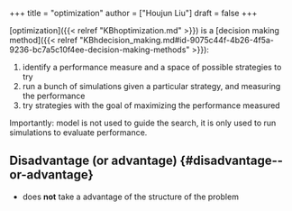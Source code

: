 +++
title = "optimization"
author = ["Houjun Liu"]
draft = false
+++

[optimization]({{< relref "KBhoptimization.md" >}}) is a [decision making method]({{< relref "KBhdecision_making.md#id-9075c44f-4b26-4f5a-9236-bc7a5c10f4ee-decision-making-methods" >}}):

1.  identify a performance measure and a space of possible strategies to try
2.  run a bunch of simulations given a particular strategy, and measuring the performance
3.  try strategies with the goal of maximizing the performance measured

Importantly: model is not used to guide the search, it is only used to run simulations to evaluate performance.


## Disadvantage (or advantage) {#disadvantage--or-advantage}

-   does **not** take a advantage of the structure of the problem

